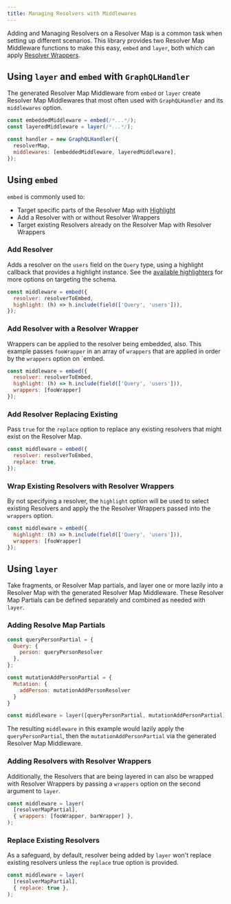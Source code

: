 ```yaml
---
title: Managing Resolvers with Middlewares
---
```


Adding and Managing Resolvers on a Resolver Map is a common task when setting up different scenarios. This library provides two Resolver Map Middleware functions to make this easy, `embed` and `layer`, both which can apply [Resolver Wrappers](/docs/resolver/introducing-wrappers).

## Using `layer` and `embed` with `GraphQLHandler`

The generated Resolver Map Middleware from `embed` or `layer` create Resolver Map Middlewares that most often used with `GraphQLHandler` and its `middlewares` option.

```js
const embeddedMiddleware = embed(/*...*/);
const layeredMiddleware = layer(/*...*/);

const handler = new GraphQLHandler({
  resolverMap,
  middlewares: [embeddedMiddleware, layeredMiddleware],
});
```

## Using `embed`

`embed` is commonly used to:
* Target specific parts of the Resolver Map with [Highlight](/docs/highlight/introducing-highlight)
* Add a Resolver with or without Resolver Wrappers
* Target existing Resolvers already on the Resolver Map with Resolver Wrappers

### Add Resolver

Adds a resolver on the `users` field on the `Query` type, using a highlight callback that provides a highlight instance. See the [available highlighters](/docs/highlight/creating-highlighters) for more options on targeting the schema.

```js
const middleware = embed({
  resolver: resolverToEmbed,
  highlight: (h) => h.include(field(['Query', 'users'])),
});
```

### Add Resolver with a Resolver Wrapper

Wrappers can be applied to the resolver being embedded, also. This example passes `fooWrapper` in an array of `wrappers` that are applied in order by the `wrappers` option on `embed.

```js
const middleware = embed({
  resolver: resolverToEmbed,
  highlight: (h) => h.include(field(['Query', 'users'])),
  wrappers: [fooWrapper]
});
```
### Add Resolver Replacing Existing

Pass `true` for the `replace` option to replace any existing resolvers that might exist on the Resolver Map.

```js
const middleware = embed({
  resolver: resolverToEmbed,
  replace: true,
});
```

### Wrap Existing Resolvers with Resolver Wrappers

By not specifying a resolver, the `highlight` option will be used to select existing Resolvers and apply the the Resolver Wrappers passed into the `wrappers` option.

```js
const middleware = embed({
  highlight: (h) => h.include(field(['Query', 'users'])),
  wrappers: [fooWrapper]
});
```

## Using `layer`

Take fragments, or Resolver Map partials, and layer one or more lazily into a Resolver Map with the generated Resolver Map Middleware. These Resolver Map Partials can be defined separately and combined as needed with `layer`.

### Adding Resolve Map Partials
```js
const queryPersonPartial = {
  Query: {
    person: queryPersonResolver
  },
};

const mutationAddPersonPartial = {
  Mutation: {
    addPerson: mutationAddPersonResolver
  }
}

const middleware = layer([queryPersonPartial, mutationAddPersonPartial]);
```

The resulting `middleware` in this example would lazily apply the `queryPersonPartial`, then the `mutationAddPersonPartial` via the generated Resolver Map Middleware.

### Adding Resolvers with Resolver Wrappers

Additionally, the Resolvers that are being layered in can also be wrapped with Resolver Wrappers by passing a `wrappers` option on the second argument to `layer`.

```js
const middleware = layer(
  [resolverMapPartial],
  { wrappers: [fooWrapper, barWrapper] },
);
```

### Replace Existing Resolvers

As a safeguard, by default, resolver being added by `layer` won't replace existing resolvers unless the `replace` true option is provided.

```js
const middleware = layer(
  [resolverMapPartial],
  { replace: true },
);
```
